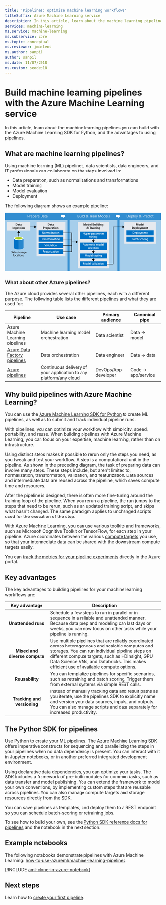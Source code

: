 ```yaml
---
title: 'Pipelines: optimize machine learning workflows'
titleSuffix: Azure Machine Learning service
description: In this article, learn about the machine learning pipelines you can build with the Azure Machine Learning SDK for Python and the advantages to using pipelines. Machine learning (ML) pipelines are used by data scientists to build, optimize, and manage their machine learning workflows.
services: machine-learning
ms.service: machine-learning
ms.subservice: core
ms.topic: conceptual
ms.reviewer: jmartens
ms.author: sanpil
author: sanpil
ms.date: 11/07/2018
ms.custom: seodec18
---
```


# Build machine learning pipelines with the Azure Machine Learning service

In this article, learn about the machine learning pipelines you can build with the Azure Machine Learning SDK for Python, and the advantages to using pipelines.

## What are machine learning pipelines?

Using machine learning (ML) pipelines, data scientists, data engineers, and IT professionals can collaborate on the steps involved in:
+ Data preparation, such as normalizations and transformations
+ Model training
+ Model evaluation
+ Deployment 

The following diagram shows an example pipeline:

![Machine learning pipelines in Azure Machine Learning service](./media/concept-ml-pipelines/pipelines.png)

### What about other Azure pipelines?

The Azure cloud provides several other pipelines, each with a different purpose. The following table lists the different pipelines and what they are used for:

| Pipeline | Use case | Primary audience | Canonical pipe |
| ---- | ---- | ---- | ---- |
| Azure Machine Learning pipelines | Machine learning model orchestration | Data scientist | Data -> model |
| [Azure Data Factory pipelines](https://docs.microsoft.com/azure/data-factory/concepts-pipelines-activities) | Data orchestration | Data engineer | Data -> data |
| [Azure pipelines](https://azure.microsoft.com/services/devops/pipelines/) | Continuous delivery of your application to any platform/any cloud | DevOps/App developer | Code -> app/service |

## Why build pipelines with Azure Machine Learning?

You can use the [Azure Machine Learning SDK for Python](#the-python-sdk-for-pipelines) to create ML pipelines, as well as to submit and track individual pipeline runs.

With pipelines, you can optimize your workflow with simplicity, speed, portability, and reuse. When building pipelines with Azure Machine Learning, you can focus on your expertise, machine learning, rather than on infrastructure.

Using distinct steps makes it possible to rerun only the steps you need, as you tweak and test your workflow. A step is a computational unit in the pipeline. As shown in the preceding diagram, the task of preparing data can involve many steps. These steps include, but aren't limited to, normalization, transformation, validation, and featurization. Data sources and intermediate data are reused across the pipeline, which saves compute time and resources. 

After the pipeline is designed, there is often more fine-tuning around the training loop of the pipeline. When you rerun a pipeline, the run jumps to the steps that need to be rerun, such as an updated training script, and skips what hasn't changed. The same paradigm applies to unchanged scripts used for the execution of the step. 

With Azure Machine Learning, you can use various toolkits and frameworks, such as Microsoft Cognitive Toolkit or TensorFlow, for each step in your pipeline. Azure coordinates between the various [compute targets](concept-azure-machine-learning-architecture.md) you use, so that your intermediate data can be shared with the downstream compute targets easily. 

You can [track the metrics for your pipeline experiments](https://docs.microsoft.com/azure/machine-learning/service/how-to-track-experiments) directly in the Azure portal. 

## Key advantages

The key advantages to building pipelines for your machine learning workflows are:

|Key advantage|Description|
|:-------:|-----------|
|**Unattended&nbsp;runs**|Schedule a few steps to run in parallel or in sequence in a reliable and unattended manner. Because data prep and modeling can last days or weeks, you can now focus on other tasks while your pipeline is running. |
|**Mixed and diverse compute**|Use multiple pipelines that are reliably coordinated across heterogeneous and scalable computes and storages. You can run individual pipeline steps on different compute targets, such as HDInsight, GPU Data Science VMs, and Databricks. This makes efficient use of available compute options.|
|**Reusability**|You can templatize pipelines for specific scenarios, such as retraining and batch scoring. Trigger them from external systems via simple REST calls.|
|**Tracking and versioning**|Instead of manually tracking data and result paths as you iterate, use the pipelines SDK to explicitly name and version your data sources, inputs, and outputs. You can also manage scripts and data separately for increased productivity.|

## The Python SDK for pipelines

Use Python to create your ML pipelines. The Azure Machine Learning SDK offers imperative constructs for sequencing and parallelizing the steps in your pipelines when no data dependency is present. You can interact with it in Jupyter notebooks, or in another preferred integrated development environment. 

Using declarative data dependencies, you can optimize your tasks. The SDK includes a framework of pre-built modules for common tasks, such as data transfer and model publishing. You can extend the framework to model your own conventions, by implementing custom steps that are reusable across pipelines. You can also manage compute targets and storage resources directly from the SDK.

You can save pipelines as templates, and deploy them to a REST endpoint so you can schedule batch-scoring or retraining jobs.

To see how to build your own, see the [Python SDK reference docs for pipelines](https://docs.microsoft.com/python/api/azureml-pipeline-core/?view=azure-ml-py) and the notebook in the next section.

## Example notebooks
 
The following notebooks demonstrate pipelines with Azure Machine Learning:  [how-to-use-azureml/machine-learning-pipelines](https://github.com/Azure/MachineLearningNotebooks/blob/master/how-to-use-azureml/machine-learning-pipelines).
 
[!INCLUDE [aml-clone-in-azure-notebook](../../../includes/aml-clone-for-examples.md)]

## Next steps

Learn how to [create your first pipeline](how-to-create-your-first-pipeline.md).
